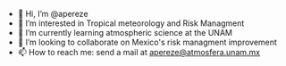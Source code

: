 - 👋 Hi, I’m @apereze
- 👀 I’m interested in Tropical meteorology and Risk Managment
- 🌱 I’m currently learning atmospheric science at the UNAM
- 💞️ I’m looking to collaborate on Mexico's risk managment improvement
- 📫 How to reach me: send a mail at apereze@atmosfera.unam.mx

<!---
apereze/apereze is a ✨ special ✨ repository because its `README.md` (this file) appears on your GitHub profile.
You can click the Preview link to take a look at your changes.
--->

